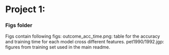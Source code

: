 # Project 1: 
### Figs folder

Figs contain following figs:
outcome_acc_time.png: table for the accuracy and training time for each model cross different features.
pet1990/1992.jgp: figures from training set used in the main readme.
